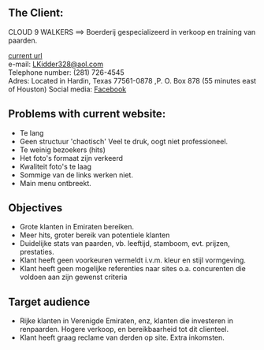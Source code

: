 ## The Client:  
CLOUD 9 WALKERS ==> Boerderij gespecializeerd in verkoop en training van paarden. 

[current url](https://cloud9walkers.com/)   
e-mail: LKidder328@aol.com  
Telephone number:  (281) 726-4545  
Adres: Located in Hardin, Texas 77561-0878 ,P. O. Box 878 (55 minutes east of Houston)
Social media: [Facebook](https://www.facebook.com/Cloud-9-Walkers-108589635887895/)

## Problems with current website:  
* Te lang   
* Geen structuur 'chaotisch' Veel te druk, oogt niet professioneel.  
* Te weinig bezoekers (hits)  
* Het foto's formaat zijn verkeerd    
* Kwaliteit foto's te laag  
* Sommige van de links werken niet.  
* Main menu ontbreekt.

## Objectives 
* Grote klanten in Emiraten bereiken. 
* Meer hits, groter bereik van potentiele klanten  
* Duidelijke stats van paarden, vb. leeftijd, stamboom, evt. prijzen, prestaties.  
* Klant heeft geen voorkeuren vermeldt i.v.m. kleur en stijl vormgeving.  
* Klant heeft geen mogelijke referenties naar sites o.a. concurenten die voldoen aan zijn gewenst criteria

## Target audience  
* Rijke klanten in Verenigde Emiraten, enz, klanten die investeren in renpaarden. Hogere verkoop, en bereikbaarheid tot dit clienteel.
* Klant heeft graag reclame van derden op site. Extra inkomsten.
